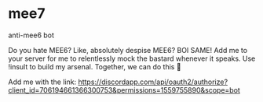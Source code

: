 # mee7
anti-mee6 bot

Do you hate MEE6? Like, absolutely despise MEE6? BOI SAME! Add me to your server for me to relentlessly mock the bastard whenever it speaks. Use !insult to build my arsenal. Together, we can do this 💪


Add me with the link: https://discordapp.com/api/oauth2/authorize?client_id=706194661366300753&permissions=1559755890&scope=bot
